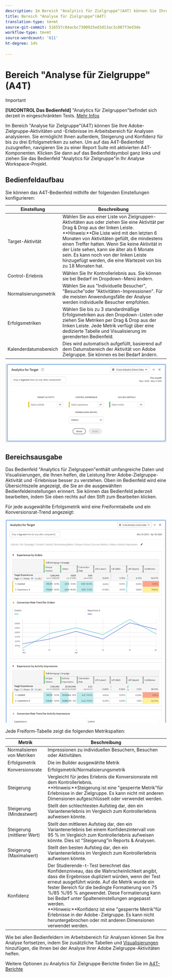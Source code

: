 ```yaml
---
description: Im Bereich "Analytics für Zielgruppe"(A4T) können Sie Ihre Adobe-Zielgruppe-Aktivitäten und -Erlebnisse im Arbeitsbereich für Analysen analysieren.
title: Bereich "Analyse für Zielgruppe"(A4T)
translation-type: tm+mt
source-git-commit: 516557c04acbc7300925ed3d13ac3c087f3ed3de
workflow-type: tm+mt
source-wordcount: '611'
ht-degree: 14%

---
```



# Bereich &quot;Analyse für Zielgruppe&quot;(A4T)

>[!IMPORTANT]
>
>**[!UICONTROL Das Bedienfeld]** &quot;Analytics für Zielgruppen&quot;befindet sich derzeit in eingeschränkten Tests. [Mehr Infos](https://docs.adobe.com/content/help/en/analytics/landing/an-releases.html)

Im Bereich &quot;Analyse für Zielgruppe&quot;(A4T) können Sie Ihre Adobe-Zielgruppe-Aktivitäten und -Erlebnisse im Arbeitsbereich für Analysen analysieren. Sie ermöglicht Ihnen außerdem, Steigerung und Konfidenz für bis zu drei Erfolgsmetriken zu sehen. Um auf das A4T-Bedienfeld zuzugreifen, navigieren Sie zu einer Report Suite mit aktivierten A4T-Komponenten. Klicken Sie dann auf das Bedienfeldsymbol ganz links und ziehen Sie das Bedienfeld &quot;Analytics für Zielgruppe&quot;in Ihr Analyse Workspace-Projekt.

## Bedienfeldaufbau

Sie können das A4T-Bedienfeld mithilfe der folgenden Einstellungen konfigurieren:

| Einstellung | Beschreibung |
|---|---|
| Target-Aktivität | Wählen Sie aus einer Liste von Zielgruppen-Aktivitäten aus oder ziehen Sie eine Aktivität per Drag &amp; Drop aus der linken Leiste.<br>**Hinweis:**Die Liste wird mit den letzten 6 Monaten von Aktivitäten gefüllt, die mindestens einen Treffer hatten. Wenn Sie keine Aktivität in der Liste sehen, kann sie älter als 6 Monate sein. Es kann noch von der linken Leiste hinzugefügt werden, die eine Wartezeit von bis zu 18 Monaten hat. |
| Control-Erlebnis | Wählen Sie Ihr Kontrollerlebnis aus. Sie können sie bei Bedarf im Dropdown-Menü ändern. |
| Normalisierungsmetrik | Wählen Sie aus &quot;Individuelle Besucher&quot;, &quot;Besuche&quot;oder &quot;Aktivitäten-Impressionen&quot;. Für die meisten Anwendungsfälle der Analyse werden individuelle Besucher empfohlen. |
| Erfolgsmetriken | Wählen Sie bis zu 3 standardmäßige Erfolgsmetriken aus den Dropdown-Listen oder ziehen Sie Metriken per Drag &amp; Drop aus der linken Leiste. Jede Metrik verfügt über eine dedizierte Tabelle und Visualisierung im gerenderten Bedienfeld. |
| Kalenderdatumsbereich | Dies wird automatisch aufgefüllt, basierend auf dem Datumsbereich der Aktivität von Adobe Zielgruppe. Sie können es bei Bedarf ändern. |

![](assets/a4t-panel-builder.png)

## Bereichsausgabe

Das Bedienfeld &quot;Analytics für Zielgruppen&quot;enthält umfangreiche Daten und Visualisierungen, die Ihnen helfen, die Leistung Ihrer Adobe-Zielgruppe-Aktivität und -Erlebnisse besser zu verstehen. Oben im Bedienfeld wird eine Übersichtszeile angezeigt, die Sie an die ausgewählten Bedienfeldeinstellungen erinnert. Sie können das Bedienfeld jederzeit bearbeiten, indem Sie oben rechts auf den Stift zum Bearbeiten klicken.

Für jede ausgewählte Erfolgsmetrik wird eine Freiformtabelle und ein Konversionsrat-Trend angezeigt:

![](assets/a4t-rendered.png)

Jede Freiform-Tabelle zeigt die folgenden Metrikspalten:

| Metrik | Beschreibung |
|---|---|
| Normalisieren von Metriken | Impressionen zu individuellen Besuchern, Besuchen oder Aktivitäten. |
| Erfolgsmetrik | Die im Builder ausgewählte Metrik |
| Konversionsrate | Erfolgsmetrik/Normalisierungsmetrik |
| Steigerung | Vergleicht für jedes Erlebnis die Konversionsrate mit dem Kontrollerlebnis.<br>**Hinweis:**Steigerung ist eine &quot;gesperrte Metrik&quot;für Erlebnisse in der Zielgruppe. Es kann nicht mit anderen Dimensionen aufgeschlüsselt oder verwendet werden. |
| Steigerung (Mindestwert) | Stellt den schlechtesten Aufstieg dar, den ein Variantenerlebnis im Vergleich zum Kontrollerlebnis aufweisen könnte. |
| Steigerung (mittlerer Wert) | Stellt den mittleren Aufstieg dar, den ein Variantenerlebnis bei einem Konfidenzintervall von 95 % im Vergleich zum Kontrollerlebnis aufweisen könnte. Dies ist &quot;Steigerung&quot;in Reports &amp; Analysen. |
| Steigerung (Maximalwert) | Stellt den besten Aufstieg dar, den ein Variantenerlebnis im Vergleich zum Kontrollerlebnis aufweisen könnte. |
| Konfidenz | Der Studierende-t-Test berechnet das Konfidenzniveau, das die Wahrscheinlichkeit angibt, dass die Ergebnisse dupliziert würden, wenn der Test erneut ausgeführt würde. Auf die Metrik wurde ein fester Bereich für die bedingte Formatierung von 75 %/85 %/95 % angewendet. Diese Formatierung kann bei Bedarf unter Spalteneinstellungen angepasst werden. <br>**Hinweis:**Konfidenz ist eine &quot;gesperrte Metrik&quot;für Erlebnisse in der Adobe-Zielgruppe. Es kann nicht heruntergebrochen oder mit anderen Dimensionen verwendet werden. |

Wie bei allen Bedienfeldern im Arbeitsbereich für Analysen können Sie Ihre Analyse fortsetzen, indem Sie zusätzliche Tabellen und [Visualisierungen](https://docs.adobe.com/content/help/de-DE/analytics/analyze/analysis-workspace/visualizations/freeform-analysis-visualizations.html) hinzufügen, die Ihnen bei der Analyse Ihrer Adobe Zielgruppe-Aktivitäten helfen.

Weitere Optionen zu Analytics für Zielgruppe Berichte finden Sie im [A4T-Berichte](https://docs.adobe.com/content/help/en/target/using/integrate/a4t/reporting.html)
